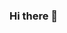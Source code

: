 ### Hi there 👋

<!--
**gwynethguo/gwynethguo** is a ✨ _special_ ✨ repository because its `README.md` (this file) appears on your GitHub profile.

[![Gwyneth's GitHub stats](https://github-readme-stats.vercel.app/api?username=gwynethguo&count_private=true&show_icons=true](https://github.com/anuraghazra/github-readme-stats)

Here are some ideas to get you started:

- 🔭 I’m currently working on ...
- 🌱 I’m currently learning ...
- 👯 I’m looking to collaborate on ...
- 🤔 I’m looking for help with ...
- 💬 Ask me about ...
- 📫 How to reach me: ...
- 😄 Pronouns: ...
- ⚡ Fun fact: ...
-->
